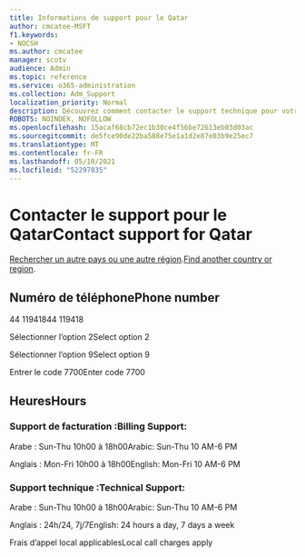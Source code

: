 ```yaml
---
title: Informations de support pour le Qatar
author: cmcatee-MSFT
f1.keywords:
- NOCSH
ms.author: cmcatee
manager: scotv
audience: Admin
ms.topic: reference
ms.service: o365-administration
ms.collection: Adm_Support
localization_priority: Normal
description: Découvrez comment contacter le support technique pour votre pays ou région.
ROBOTS: NOINDEX, NOFOLLOW
ms.openlocfilehash: 15acaf68cb72ec1b30ce4f56be72613eb03d03ac
ms.sourcegitcommit: de5fce90de22ba588e75e1a1d2e87e03b9e25ec7
ms.translationtype: MT
ms.contentlocale: fr-FR
ms.lasthandoff: 05/10/2021
ms.locfileid: "52297835"
---
```

# <a name="contact-support-for-qatar"></a><span data-ttu-id="676ef-103">Contacter le support pour le Qatar</span><span class="sxs-lookup"><span data-stu-id="676ef-103">Contact support for Qatar</span></span>

<span data-ttu-id="676ef-104">[Rechercher un autre pays ou une autre région](../../business-video/get-help-support.md).</span><span class="sxs-lookup"><span data-stu-id="676ef-104">[Find another country or region](../../business-video/get-help-support.md).</span></span>

## <a name="phone-number"></a><span data-ttu-id="676ef-105">Numéro de téléphone</span><span class="sxs-lookup"><span data-stu-id="676ef-105">Phone number</span></span>
<span data-ttu-id="676ef-106">44 119418</span><span class="sxs-lookup"><span data-stu-id="676ef-106">44 119418</span></span>

<span data-ttu-id="676ef-107">Sélectionner l’option 2</span><span class="sxs-lookup"><span data-stu-id="676ef-107">Select option 2</span></span>

<span data-ttu-id="676ef-108">Sélectionner l’option 9</span><span class="sxs-lookup"><span data-stu-id="676ef-108">Select option 9</span></span>

<span data-ttu-id="676ef-109">Entrer le code 7700</span><span class="sxs-lookup"><span data-stu-id="676ef-109">Enter code 7700</span></span>

## <a name="hours"></a><span data-ttu-id="676ef-110">Heures</span><span class="sxs-lookup"><span data-stu-id="676ef-110">Hours</span></span>
### <a name="billing-support"></a><span data-ttu-id="676ef-111">Support de facturation :</span><span class="sxs-lookup"><span data-stu-id="676ef-111">Billing Support:</span></span>

<span data-ttu-id="676ef-112">Arabe : Sun-Thu 10h00 à 18h00</span><span class="sxs-lookup"><span data-stu-id="676ef-112">Arabic: Sun-Thu 10 AM-6 PM</span></span>

<span data-ttu-id="676ef-113">Anglais : Mon-Fri 10h00 à 18h00</span><span class="sxs-lookup"><span data-stu-id="676ef-113">English: Mon-Fri 10 AM-6 PM</span></span>

### <a name="technical-support"></a><span data-ttu-id="676ef-114">Support technique :</span><span class="sxs-lookup"><span data-stu-id="676ef-114">Technical Support:</span></span>

<span data-ttu-id="676ef-115">Arabe : Sun-Thu 10h00 à 18h00</span><span class="sxs-lookup"><span data-stu-id="676ef-115">Arabic: Sun-Thu 10 AM-6 PM</span></span>

<span data-ttu-id="676ef-116">Anglais : 24h/24, 7j/7</span><span class="sxs-lookup"><span data-stu-id="676ef-116">English: 24 hours a day, 7 days a week</span></span>

<span data-ttu-id="676ef-117">Frais d’appel local applicables</span><span class="sxs-lookup"><span data-stu-id="676ef-117">Local call charges apply</span></span>
